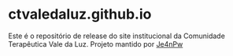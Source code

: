 # ctvaledaluz.github.io
Este é o repositório de release do site institucional da Comunidade Terapêutica Vale da Luz.
Projeto mantido por <a href="https://github.com/je4npw">Je4nPw</a>
